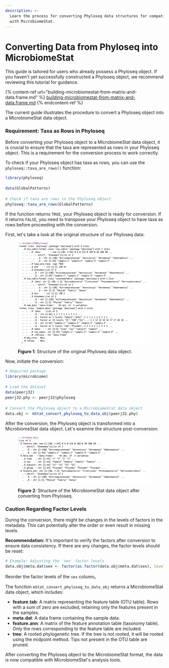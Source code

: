```yaml
---
description: >-
  Learn the process for converting Phyloseq data structures for compatibility
  with MicrobiomeStat.
---
```


# Converting Data from Phyloseq into MicrobiomeStat

This guide is tailored for users who already possess a Phyloseq object. If you haven't yet successfully constructed a Phyloseq object, we recommend reviewing this tutorial for guidance.&#x20;

{% content-ref url="building-microbiomestat-from-matrix-and-data.frame.md" %}
[building-microbiomestat-from-matrix-and-data.frame.md](building-microbiomestat-from-matrix-and-data.frame.md)
{% endcontent-ref %}

The current guide illustrates the procedure to convert a Phyloseq object into a MicrobiomeStat data object.

### Requirement: Taxa as Rows in Phyloseq

Before converting your Phyloseq object to a MicrobiomeStat data object, it is crucial to ensure that the taxa are represented as rows in your Phyloseq object. This is a requirement for the conversion process to work correctly.

To check if your Phyloseq object has taxa as rows, you can use the `phyloseq::taxa_are_rows()` function:

```r
library(phyloseq)

data(GlobalPatterns)

# Check if taxa are rows in the Phyloseq object
phyloseq::taxa_are_rows(GlobalPatterns)
```

If the function returns `TRUE`, your Phyloseq object is ready for conversion. If it returns `FALSE`, you need to transpose your Phyloseq object to have taxa as rows before proceeding with the conversion.

First, let's take a look at the original structure of our Phyloseq data:

<figure><img src="../../.gitbook/assets/Screenshot 2023-10-10 at 10.51.53.png" alt=""><figcaption><p><strong>Figure 1</strong>: Structure of the original Phyloseq data object.</p></figcaption></figure>

Now, initiate the conversion:

```r
# Required package
library(microbiome)

# Load the dataset
data(peerj32)
peerj32.phy <- peerj32$phyloseq

# Convert the Phyloseq object to a MicrobiomeStat data object
data.obj <- mStat_convert_phyloseq_to_data_obj(peerj32.phy)
```

After the conversion, the Phyloseq object is transformed into a MicrobiomeStat data object. Let's examine the structure post-conversion:

<figure><img src="../../.gitbook/assets/Screenshot 2023-10-10 at 10.52.44.png" alt=""><figcaption><p><strong>Figure 2</strong>: Structure of the MicrobiomeStat data object after converting from Phyloseq.</p></figcaption></figure>

### Caution Regarding Factor Levels

During the conversion, there might be changes in the levels of factors in the metadata. This can potentially alter the order or even result in missing levels.

**Recommendation:** It's important to verify the factors after conversion to ensure data consistency. If there are any changes, the factor levels should be reset:

```r
# Example: Adjusting the 'sex' factor levels
data.obj$meta.dat$sex <- factor(as.factor(data.obj$meta.dat$sex), levels = c("male", "female"))
```

Reorder the factor levels of the `sex` column。

The function `mStat_convert_phyloseq_to_data_obj` returns a MicrobiomeStat data object, which includes:

* **feature.tab**: A matrix representing the feature table (OTU table). Rows with a sum of zero are excluded, retaining only the features present in the samples.
* **meta.dat**: A data frame containing the sample data.
* **feature.ann**: A matrix of the feature annotation table (taxonomy table). Only the rows corresponding to the feature table are included.
* **tree**: A rooted phylogenetic tree. If the tree is not rooted, it will be rooted using the midpoint method. Tips not present in the OTU table are pruned.

After converting the Phyloseq object to the MicrobiomeStat format, the data is now compatible with MicrobiomeStat's analysis tools.
